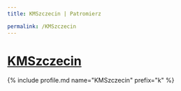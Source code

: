 ```yaml
---
title: KMSzczecin | Patromierz

permalink: /KMSzczecin
---
```


# [KMSzczecin](https://patronite.pl/KMSzczecin)

{% include profile.md name="KMSzczecin" prefix="k" %}
